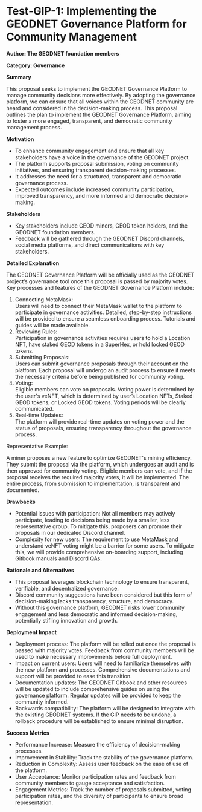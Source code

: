 Test-GIP-1: Implementing the GEODNET Governance Platform for Community Management
=================================================================================

**Author: The GEODNET foundation members**

**Category: Governance**

**Summary**

This proposal seeks to implement the GEODNET Governance Platform to manage community decisions more effectively. By adopting the governance platform, we can ensure that all voices within the GEODNET community are heard and considered in the decision-making process. This proposal outlines the plan to implement the GEODNET Governance Platform, aiming to foster a more engaged, transparent, and democratic community management process.

  

**Motivation**

*   To enhance community engagement and ensure that all key stakeholders have a voice in the governance of the GEODNET project.
*   The platform supports proposal submission, voting on community initiatives, and ensuring transparent decision-making processes.
*   It addresses the need for a structured, transparent and democratic governance process.
*   Expected outcomes include increased community participation, improved transparency, and more informed and democratic decision-making.

  

**Stakeholders**

*   Key stakeholders include GEOD miners, GEOD token holders, and the GEODNET foundation members.
*   Feedback will be gathered through the GEODNET Discord channels, social media platforms, and direct communications with key stakeholders.

  

**Detailed Explanation**

The GEODNET Governance Platform will be officially used as the GEODNET project’s governance tool once this proposal is passed by majority votes. Key processes and features of the GEODNET Governance Platform include:

1.  Connecting MetaMask:  
    Users will need to connect their MetaMask wallet to the platform to participate in governance activities. Detailed, step-by-step instructions will be provided to ensure a seamless onboarding process. Tutorials and guides will be made available.
2.  Reviewing Rules:  
    Participation in governance activities requires users to hold a Location NFT, have staked GEOD tokens in a SuperHex, or hold locked GEOD tokens.
3.  Submitting Proposals:  
    Users can submit governance proposals through their account on the platform. Each proposal will undergo an audit process to ensure it meets the necessary criteria before being published for community voting.
4.  Voting:  
    Eligible members can vote on proposals. Voting power is determined by the user's veNFT, which is determined by user’s Location NFTs, Staked GEOD tokens, or Locked GEOD tokens. Voting periods will be clearly communicated.
5.  Real-time Updates:  
    The platform will provide real-time updates on voting power and the status of proposals, ensuring transparency throughout the governance process.

  

Representative Example:

A miner proposes a new feature to optimize GEODNET's mining efficiency. They submit the proposal via the platform, which undergoes an audit and is then approved for community voting. Eligible members can vote, and if the proposal receives the required majority votes, it will be implemented. The entire process, from submission to implementation, is transparent and documented.

**Drawbacks**

*   Potential issues with participation: Not all members may actively participate, leading to decisions being made by a smaller, less representative group. To mitigate this, proposers can promote their proposals in our dedicated Discord channel.
*   Complexity for new users: The requirement to use MetaMask and understand veNFT voting might be a barrier for some users. To mitigate this, we will provide comprehensive on-boarding support, including Gitbook manuals and Discord QAs.

  

**Rationale and Alternatives**

*   This proposal leverages blockchain technology to ensure transparent, verifiable, and decentralized governance.
*   Discord community suggestions have been considered but this form of decision-making lacks transparency, structure, and democracy.
*   Without this governance platform, GEODNET risks lower community engagement and less democratic and informed decision-making, potentially stifling innovation and growth.

**Deployment Impact**

*   Deployment process: The platform will be rolled out once the proposal is passed with majority votes. Feedback from community members will be used to make necessary improvements before full deployment.
*   Impact on current users: Users will need to familiarize themselves with the new platform and processes. Comprehensive documentations and support will be provided to ease this transition.
*   Documentation updates: The GEODNET Gitbook and other resources will be updated to include comprehensive guides on using the governance platform. Regular updates will be provided to keep the community informed.
*   Backwards compatibility: The platform will be designed to integrate with the existing GEODNET systems. If the GIP needs to be undone, a rollback procedure will be established to ensure minimal disruption.

  

**Success Metrics**

*   Performance Increase: Measure the efficiency of decision-making processes.
*   Improvement in Stability: Track the stability of the governance platform.
*   Reduction in Complexity: Assess user feedback on the ease of use of the platform.
*   User Acceptance: Monitor participation rates and feedback from community members to gauge acceptance and satisfaction.
*   Engagement Metrics: Track the number of proposals submitted, voting participation rates, and the diversity of participants to ensure broad representation.